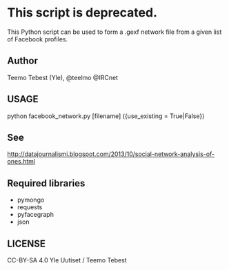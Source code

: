 # This script is deprecated.

This Python script can be used to form a .gexf network file from a given list of Facebook profiles.

## Author

Teemo Tebest (Yle), @teelmo @IRCnet

## USAGE

python facebook_network.py [filename] ({use_existing = True|False})

## See

http://datajournalismi.blogspot.com/2013/10/social-network-analysis-of-ones.html

## Required libraries

- pymongo
- requests
- pyfacegraph
- json

## LICENSE

CC-BY-SA 4.0 Yle Uutiset / Teemo Tebest
